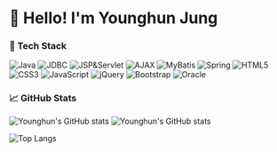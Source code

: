 # 👋 Hello! I'm Younghun Jung

### 🚀 Tech Stack
![Java](https://img.shields.io/badge/Java-007396?style=for-the-badge&logo=openjdk&logoColor=white)
![JDBC](https://img.shields.io/badge/JDBC-336791?style=for-the-badge)
![JSP&Servlet](https://img.shields.io/badge/JSP%20%26%20Servlet-007396?style=for-the-badge)
![AJAX](https://img.shields.io/badge/AJAX-007FFF?style=for-the-badge)
![MyBatis](https://img.shields.io/badge/MyBatis-000000?style=for-the-badge)
![Spring](https://img.shields.io/badge/Spring-6DB33F?style=for-the-badge&logo=spring&logoColor=white)
![HTML5](https://img.shields.io/badge/HTML5-E34F26?style=for-the-badge&logo=html5&logoColor=white)
![CSS3](https://img.shields.io/badge/CSS3-1572B6?style=for-the-badge&logo=css3&logoColor=white)
![JavaScript](https://img.shields.io/badge/JavaScript-F7DF1E?style=for-the-badge&logo=javascript&logoColor=black)
![jQuery](https://img.shields.io/badge/jQuery-0769AD?style=for-the-badge&logo=jquery&logoColor=white)
![Bootstrap](https://img.shields.io/badge/Bootstrap-7952B3?style=for-the-badge&logo=bootstrap&logoColor=white)
![Oracle](https://img.shields.io/badge/Oracle-F80000?style=for-the-badge&logo=oracle&logoColor=white)



### 📈 GitHub Stats
![Younghun's GitHub stats](https://github-readme-stats.vercel.app/api?username=jungyounghun&show_icons=true&theme=tokyonight&count_private=true&cache_seconds=60)
![Younghun's GitHub stats](https://github-readme-stats.vercel.app/api?username=jungyounghun&show_icons=true)

![Top Langs](https://github-readme-stats.vercel.app/api/top-langs/?username=YoungHoon-Jung97
)


